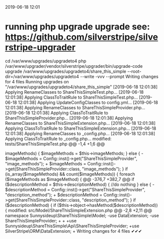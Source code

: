 2019-06-18 12:01

# running php upgrade upgrade see: https://github.com/silverstripe/silverstripe-upgrader
cd /var/www/upgrades/upgradeto4
php /var/www/upgrader/vendor/silverstripe/upgrader/bin/upgrade-code upgrade /var/www/upgrades/upgradeto4/share_this_simple  --root-dir=/var/www/upgrades/upgradeto4 --write -vvv --prompt
Writing changes for 4 files
Running upgrades on "/var/www/upgrades/upgradeto4/share_this_simple"
[2019-06-18 12:01:38] Applying RenameClasses to ShareThisSimpleTest.php...
[2019-06-18 12:01:38] Applying ClassToTraitRule to ShareThisSimpleTest.php...
[2019-06-18 12:01:38] Applying UpdateConfigClasses to config.yml...
[2019-06-18 12:01:38] Applying RenameClasses to ShareThisSimpleProvider.php...
[2019-06-18 12:01:38] Applying ClassToTraitRule to ShareThisSimpleProvider.php...
[2019-06-18 12:01:38] Applying RenameClasses to ShareThisSimpleExtension.php...
[2019-06-18 12:01:38] Applying ClassToTraitRule to ShareThisSimpleExtension.php...
[2019-06-18 12:01:38] Applying RenameClasses to _config.php...
[2019-06-18 12:01:38] Applying ClassToTraitRule to _config.php...
modified:	tests/ShareThisSimpleTest.php
@@ -1,4 +1,6 @@
 <?php
+
+use SilverStripe\Dev\SapphireTest;

 class ShareThisSimpleTest extends SapphireTest
 {

modified:	_config/config.yml
@@ -1,8 +1,7 @@
 ---
 Name: share_this_simple
 ---
-
 SilverStripe\CMS\Model\SiteTree:
   extensions:
-    - ShareThisSimpleExtension
+    - Sunnysideup\ShareThisSimple\Model\ShareThisSimpleExtension


modified:	src/Api/ShareThisSimpleProvider.php
@@ -2,10 +2,16 @@

 namespace Sunnysideup\ShareThisSimple\Api;

-use ViewableData;
-use ArrayList;
-use ArrayData;
-use Config;
+
+
+
+
+use SilverStripe\ORM\ArrayList;
+use SilverStripe\View\ArrayData;
+use SilverStripe\Core\Config\Config;
+use Sunnysideup\ShareThisSimple\Api\ShareThisSimpleProvider;
+use SilverStripe\View\ViewableData;
+


 class ShareThisSimpleProvider extends ViewableData
@@ -351,7 +357,7 @@
             if ($this->imageMethods) {
                 $imageMethods = $this->imageMethods;
             } else {
-                $imageMethods = Config::inst()->get("ShareThisSimpleProvider", "image_methods");
+                $imageMethods = Config::inst()->get(ShareThisSimpleProvider::class, "image_methods");
             }
             if (is_array($imageMethods) && count($imageMethods)) {
                 foreach ($imageMethods as $imageMethod) {
@@ -376,7 +382,7 @@
                 if ($descriptionMethod = $this->descriptionMethod) {
                     //do nothing
                 } else {
-                    $descriptionMethod = Config::inst()->get("ShareThisSimpleProvider", "description_method");
+                    $descriptionMethod = Config::inst()->get(ShareThisSimpleProvider::class, "description_method");
                 }
                 if ($descriptionMethod) {
                     if ($this->object->hasMethod($descriptionMethod)) {

modified:	src/Model/ShareThisSimpleExtension.php
@@ -2,8 +2,11 @@

 namespace Sunnysideup\ShareThisSimple\Model;

-use DataExtension;
-use ShareThisSimpleProvider;
+
+
+use Sunnysideup\ShareThisSimple\Api\ShareThisSimpleProvider;
+use SilverStripe\ORM\DataExtension;
+




Writing changes for 4 files
✔✔✔